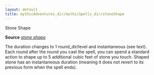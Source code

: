 ```yaml
---
layout: default
title: mythicAdventures_dir/mythicSpells_dir/stoneShape
---
```

Stone Shape

**Source** [_stone shape_](../../spells_dir/stoneShape#_stone-shape)

The duration changes to 1 round_dir/level and instantaneous (see text). Each round after the round you cast the spell, you can spend a standard action to shape up to 5 additional cubic feet of stone you touch. Shaped stone has an instantaneous duration (meaning it does not revert to its previous form when the spell ends).

